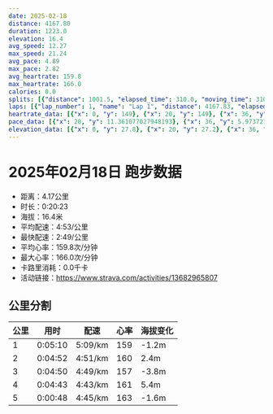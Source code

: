 ```yaml
---
date: 2025-02-18
distance: 4167.80
duration: 1223.0
elevation: 16.4
avg_speed: 12.27
max_speed: 21.24
avg_pace: 4.89
max_pace: 2.82
avg_heartrate: 159.8
max_heartrate: 166.0
calories: 0.0
splits: [{"distance": 1001.5, "elapsed_time": 310.0, "moving_time": 310.0, "average_speed": 3.23, "pace": 5.159969040247677, "average_heartrate": 159.07119741100323, "elevation_difference": -1.2, "split_number": 1}, {"distance": 1000.8, "elapsed_time": 292.0, "moving_time": 292.0, "average_speed": 3.43, "pace": 4.859096209912535, "average_heartrate": 160.0, "elevation_difference": 2.4, "split_number": 2}, {"distance": 999.4, "elapsed_time": 290.0, "moving_time": 290.0, "average_speed": 3.45, "pace": 4.830927536231884, "average_heartrate": 157.96896551724137, "elevation_difference": -3.8, "split_number": 3}, {"distance": 999.6, "elapsed_time": 283.0, "moving_time": 283.0, "average_speed": 3.53, "pace": 4.721444759206799, "average_heartrate": 161.37102473498234, "elevation_difference": 5.4, "split_number": 4}, {"distance": 167.9, "elapsed_time": 52.0, "moving_time": 48.0, "average_speed": 3.5, "pace": 4.761914285714285, "average_heartrate": 163.95833333333334, "elevation_difference": -1.6, "split_number": 5}]
laps: [{"lap_number": 1, "name": "Lap 1", "distance": 4167.83, "elapsed_time": 1226.0, "moving_time": 1226.0, "average_speed": 3.4, "pace": 4.901970588235294, "average_heartrate": 159.76530612244898, "max_heartrate": 165, "start_date": "2025-02-18 19:45:53+00:00", "elevation_difference": 16.4}]
heartrate_data: [{"x": 0, "y": 149}, {"x": 20, "y": 149}, {"x": 36, "y": 155}, {"x": 49, "y": 159}, {"x": 64, "y": 161}, {"x": 76, "y": 161}, {"x": 89, "y": 161}, {"x": 102, "y": 161}, {"x": 116, "y": 161}, {"x": 129, "y": 161}, {"x": 142, "y": 160}, {"x": 154, "y": 160}, {"x": 167, "y": 160}, {"x": 180, "y": 160}, {"x": 192, "y": 160}, {"x": 204, "y": 160}, {"x": 217, "y": 160}, {"x": 230, "y": 160}, {"x": 243, "y": 160}, {"x": 256, "y": 160}, {"x": 267, "y": 160}, {"x": 280, "y": 160}, {"x": 292, "y": 160}, {"x": 305, "y": 160}, {"x": 318, "y": 160}, {"x": 331, "y": 160}, {"x": 342, "y": 160}, {"x": 354, "y": 160}, {"x": 366, "y": 160}, {"x": 379, "y": 160}, {"x": 391, "y": 160}, {"x": 404, "y": 160}, {"x": 417, "y": 160}, {"x": 430, "y": 160}, {"x": 443, "y": 160}, {"x": 456, "y": 160}, {"x": 467, "y": 160}, {"x": 480, "y": 160}, {"x": 492, "y": 160}, {"x": 503, "y": 160}, {"x": 516, "y": 160}, {"x": 527, "y": 160}, {"x": 540, "y": 160}, {"x": 552, "y": 160}, {"x": 565, "y": 160}, {"x": 578, "y": 160}, {"x": 590, "y": 160}, {"x": 603, "y": 160}, {"x": 617, "y": 160}, {"x": 628, "y": 160}, {"x": 640, "y": 160}, {"x": 651, "y": 160}, {"x": 663, "y": 160}, {"x": 674, "y": 160}, {"x": 685, "y": 160}, {"x": 698, "y": 157}, {"x": 709, "y": 156}, {"x": 722, "y": 158}, {"x": 735, "y": 159}, {"x": 747, "y": 158}, {"x": 760, "y": 156}, {"x": 772, "y": 156}, {"x": 785, "y": 156}, {"x": 798, "y": 156}, {"x": 811, "y": 157}, {"x": 822, "y": 157}, {"x": 836, "y": 158}, {"x": 848, "y": 155}, {"x": 860, "y": 156}, {"x": 872, "y": 159}, {"x": 884, "y": 160}, {"x": 897, "y": 159}, {"x": 908, "y": 158}, {"x": 921, "y": 158}, {"x": 932, "y": 159}, {"x": 944, "y": 164}, {"x": 957, "y": 162}, {"x": 969, "y": 161}, {"x": 981, "y": 161}, {"x": 994, "y": 159}, {"x": 1006, "y": 161}, {"x": 1019, "y": 162}, {"x": 1032, "y": 161}, {"x": 1044, "y": 161}, {"x": 1056, "y": 161}, {"x": 1068, "y": 161}, {"x": 1081, "y": 162}, {"x": 1093, "y": 161}, {"x": 1104, "y": 161}, {"x": 1115, "y": 163}, {"x": 1125, "y": 165}, {"x": 1136, "y": 163}, {"x": 1149, "y": 163}, {"x": 1162, "y": 163}, {"x": 1174, "y": 164}, {"x": 1185, "y": 164}, {"x": 1198, "y": 164}, {"x": 1209, "y": 164}, {"x": 1227, "y": 161}]
pace_data: [{"x": 20, "y": 11.361077027948193}, {"x": 36, "y": 5.973727598566308}, {"x": 49, "y": 4.775558739255014}, {"x": 64, "y": 5.542633854339873}, {"x": 76, "y": 4.230126903553299}, {"x": 89, "y": 5.081310975609756}, {"x": 102, "y": 6.023382724972895}, {"x": 116, "y": 6.344385230300723}, {"x": 129, "y": 5.229588955130216}, {"x": 142, "y": 4.725460731499858}, {"x": 154, "y": 5.035256797583081}, {"x": 167, "y": 5.081310975609756}, {"x": 180, "y": 4.96476020256181}, {"x": 192, "y": 4.187613065326633}, {"x": 204, "y": 4.789281609195402}, {"x": 217, "y": 5.175993788819875}, {"x": 230, "y": 4.553743169398906}, {"x": 243, "y": 4.9900299401197605}, {"x": 256, "y": 5.787048611111111}, {"x": 267, "y": 4.930976331360947}, {"x": 280, "y": 5.592852348993288}, {"x": 292, "y": 4.912083701738874}, {"x": 305, "y": 5.070489808335869}, {"x": 318, "y": 5.359067524115756}, {"x": 331, "y": 4.930976331360947}, {"x": 342, "y": 4.553743169398906}, {"x": 354, "y": 5.107784247624885}, {"x": 366, "y": 4.655502793296089}, {"x": 379, "y": 5.787048611111111}, {"x": 391, "y": 4.960327380952381}, {"x": 404, "y": 5.208343749999999}, {"x": 417, "y": 4.873304093567251}, {"x": 430, "y": 5.050515151515151}, {"x": 443, "y": 4.734857954545454}, {"x": 456, "y": 6.393057153816646}, {"x": 467, "y": 4.734857954545454}, {"x": 480, "y": 4.629638888888889}, {"x": 492, "y": 4.873304093567251}, {"x": 503, "y": 4.616814404432133}, {"x": 516, "y": 5.307866242038216}, {"x": 527, "y": 4.3177979274611396}, {"x": 540, "y": 4.734857954545454}, {"x": 552, "y": 4.569975322182616}, {"x": 565, "y": 4.816965317919075}, {"x": 578, "y": 4.4802956989247305}, {"x": 590, "y": 4.668543417366947}, {"x": 603, "y": 5.537109634551495}, {"x": 617, "y": 5.208343749999999}, {"x": 628, "y": 4.355030049647243}, {"x": 640, "y": 4.708107344632768}, {"x": 651, "y": 4.2441303794244964}, {"x": 663, "y": 4.960327380952381}, {"x": 674, "y": 5.020090361445783}, {"x": 685, "y": 4.803083573487031}, {"x": 698, "y": 5.32482428115016}, {"x": 709, "y": 4.734857954545454}, {"x": 722, "y": 4.930976331360947}, {"x": 735, "y": 4.960327380952381}, {"x": 747, "y": 4.569975322182616}, {"x": 760, "y": 5.208343749999999}, {"x": 772, "y": 5.291015873015873}, {"x": 785, "y": 4.694845070422535}, {"x": 798, "y": 5.175993788819875}, {"x": 811, "y": 4.8072396884914905}, {"x": 822, "y": 4.105098522167488}, {"x": 836, "y": 5.050515151515151}, {"x": 848, "y": 4.960327380952381}, {"x": 860, "y": 4.725460731499858}, {"x": 872, "y": 5.5555666666666665}, {"x": 884, "y": 4.3177979274611396}, {"x": 897, "y": 4.930976331360947}, {"x": 908, "y": 4.016072289156626}, {"x": 921, "y": 4.887595307917888}, {"x": 932, "y": 5.009528103396453}, {"x": 944, "y": 4.54133514986376}, {"x": 957, "y": 5.128215384615384}, {"x": 969, "y": 4.761914285714285}, {"x": 981, "y": 4.604060773480662}, {"x": 994, "y": 4.873304093567251}, {"x": 1006, "y": 4.844970930232558}, {"x": 1019, "y": 4.725460731499858}, {"x": 1032, "y": 6.344385230300723}, {"x": 1044, "y": 4.830927536231884}, {"x": 1056, "y": 4.761914285714285}, {"x": 1068, "y": 4.789281609195402}, {"x": 1081, "y": 4.504513513513513}, {"x": 1093, "y": 4.730826000567697}, {"x": 1104, "y": 4.681657303370786}, {"x": 1115, "y": 4.9706829704742015}, {"x": 1125, "y": 4.084975490196078}, {"x": 1136, "y": 4.065048780487805}, {"x": 1149, "y": 5.224670846394984}, {"x": 1162, "y": 4.591377410468319}, {"x": 1174, "y": 6.313143939393939}, {"x": 1185, "y": 4.187613065326633}, {"x": 1198, "y": 4.553743169398906}, {"x": 1209, "y": 4.708107344632768}, {"x": 1227, "y": 59.52392857142856}]
elevation_data: [{"x": 0, "y": 27.8}, {"x": 20, "y": 27.2}, {"x": 36, "y": 26.8}, {"x": 49, "y": 26.6}, {"x": 64, "y": 26.6}, {"x": 76, "y": 26.8}, {"x": 89, "y": 27.0}, {"x": 102, "y": 26.8}, {"x": 116, "y": 26.6}, {"x": 129, "y": 26.6}, {"x": 142, "y": 26.6}, {"x": 154, "y": 26.6}, {"x": 167, "y": 26.4}, {"x": 180, "y": 25.8}, {"x": 192, "y": 25.6}, {"x": 204, "y": 25.4}, {"x": 217, "y": 25.2}, {"x": 230, "y": 25.0}, {"x": 243, "y": 24.8}, {"x": 256, "y": 24.8}, {"x": 267, "y": 25.0}, {"x": 280, "y": 25.4}, {"x": 292, "y": 25.8}, {"x": 305, "y": 26.4}, {"x": 318, "y": 27.0}, {"x": 331, "y": 27.4}, {"x": 342, "y": 28.2}, {"x": 354, "y": 29.2}, {"x": 366, "y": 30.0}, {"x": 379, "y": 30.6}, {"x": 391, "y": 30.6}, {"x": 404, "y": 30.8}, {"x": 417, "y": 31.4}, {"x": 430, "y": 32.2}, {"x": 443, "y": 32.8}, {"x": 456, "y": 32.4}, {"x": 467, "y": 31.8}, {"x": 480, "y": 31.2}, {"x": 492, "y": 31.0}, {"x": 503, "y": 31.0}, {"x": 516, "y": 30.8}, {"x": 527, "y": 30.6}, {"x": 540, "y": 30.6}, {"x": 552, "y": 30.6}, {"x": 565, "y": 30.6}, {"x": 578, "y": 30.4}, {"x": 590, "y": 29.8}, {"x": 603, "y": 28.8}, {"x": 617, "y": 28.4}, {"x": 628, "y": 28.8}, {"x": 640, "y": 29.2}, {"x": 651, "y": 29.0}, {"x": 663, "y": 28.4}, {"x": 674, "y": 27.6}, {"x": 685, "y": 27.4}, {"x": 698, "y": 27.4}, {"x": 709, "y": 27.4}, {"x": 722, "y": 27.4}, {"x": 735, "y": 27.4}, {"x": 747, "y": 27.4}, {"x": 760, "y": 27.4}, {"x": 772, "y": 27.2}, {"x": 785, "y": 26.8}, {"x": 798, "y": 26.2}, {"x": 811, "y": 25.6}, {"x": 822, "y": 25.2}, {"x": 836, "y": 25.0}, {"x": 848, "y": 24.8}, {"x": 860, "y": 24.6}, {"x": 872, "y": 24.6}, {"x": 884, "y": 24.8}, {"x": 897, "y": 25.4}, {"x": 908, "y": 25.8}, {"x": 921, "y": 26.2}, {"x": 932, "y": 26.8}, {"x": 944, "y": 27.0}, {"x": 957, "y": 27.6}, {"x": 969, "y": 28.2}, {"x": 981, "y": 28.8}, {"x": 994, "y": 29.6}, {"x": 1006, "y": 30.0}, {"x": 1019, "y": 30.4}, {"x": 1032, "y": 31.0}, {"x": 1044, "y": 31.8}, {"x": 1056, "y": 32.4}, {"x": 1068, "y": 32.8}, {"x": 1081, "y": 32.4}, {"x": 1093, "y": 31.6}, {"x": 1104, "y": 31.4}, {"x": 1115, "y": 31.4}, {"x": 1125, "y": 31.4}, {"x": 1136, "y": 31.0}, {"x": 1149, "y": 30.8}, {"x": 1162, "y": 30.6}, {"x": 1174, "y": 30.6}, {"x": 1185, "y": 30.6}, {"x": 1198, "y": 30.4}, {"x": 1209, "y": 30.0}, {"x": 1227, "y": 29.0}]
---
```


# 2025年02月18日 跑步数据

- 距离：4.17公里
- 时长：0:20:23
- 海拔：16.4米
- 平均配速：4:53/公里
- 最快配速：2:49/公里
- 平均心率：159.8次/分钟
- 最大心率：166.0次/分钟
- 卡路里消耗：0.0千卡
- 活动链接：https://www.strava.com/activities/13682965807

## 公里分割

| 公里 | 用时 | 配速 | 心率 | 海拔变化 |
|------|------|------|------|------|
| 1 | 0:05:10 | 5:09/km | 159 | -1.2m |
| 2 | 0:04:52 | 4:51/km | 160 | 2.4m |
| 3 | 0:04:50 | 4:49/km | 157 | -3.8m |
| 4 | 0:04:43 | 4:43/km | 161 | 5.4m |
| 5 | 0:00:48 | 4:45/km | 163 | -1.6m |

